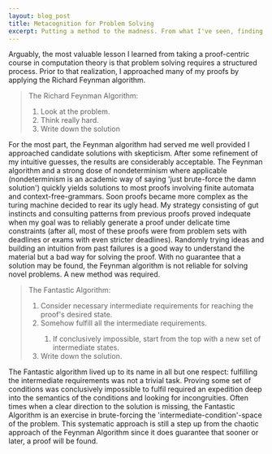 ```yaml
---
layout: blog_post
title: Metacognition for Problem Solving
excerpt: Putting a method to the madness. From what I've seen, finding a solution is fastest when taking a methodical route. Serendipity is not a reliable weapon for approaching proofs (usually). 
---
```

<p>     Arguably, the most valuable lesson I learned from taking a proof-centric course in computation theory is that problem solving requires a structured process. Prior to that realization, I approached many of my proofs by applying the Richard Feynman algorithm.</p>

>The Richard Feynman Algorithm:
>    <ol>
>        <li>Look at the problem.</li>
>        <li>Think really hard.</li>
>        <li>Write down the solution</li>
>    </ol>
>    

<p>For the most part, the Feynman algorithm had served me well provided I approached candidate solutions with skepticism. After some refinement of my intuitive guesses, the results are considerably acceptable. The Feynman algorithm and a strong dose of nondeterminism where applicable (nondeterminism is an academic way of saying 'just brute-force the damn solution') quickly yields solutions to most proofs involving finite automata and context-free-grammars. Soon proofs became more complex as the turing machine decided to rear its ugly head. My strategy consisting of gut instincts and consulting patterns from previous proofs proved indequate when my goal was to reliably generate a proof under delicate time constraints (after all, most of these proofs were from problem sets with deadlines or exams with even stricter deadlines). Randomly trying ideas and building an intuition from past failures is a good way to understand the material but a bad way for solving the proof. With no guarantee that a solution may be found, the Feynman algorithm is not reliable for solving novel problems. A new method was required.</p>

>The Fantastic Algorithm:
>   <ol>
>       <li>Consider necessary intermediate requirements for reaching the proof's desired state.</li>
>       <li>Somehow fulfill all the intermediate requirements.</li>
>       <ol>
>           <li>If conclusively impossible, start from the top with a new set of intermediate states.</li>
>       </ol>
>       <li>Write down the solution.</li>
>   </ol>
>

<p>The Fantastic algorithm lived up to its name in all but one respect: fulfilling the intermediate requirements was not a trivial task.
Proving some set of conditions was conclusively impossible to fulfil required an expedition deep into the semantics of the conditions and looking for incongruities. Often times when a clear direction to the solution is missing, the Fantastic Algorithm is an exercise in brute-forcing the 'intermediate-condition'-space of the problem. This systematic approach is still a step up from the chaotic approach of the Feynman Algorithm since it does guarantee that sooner or later, a proof will be found.</p>

